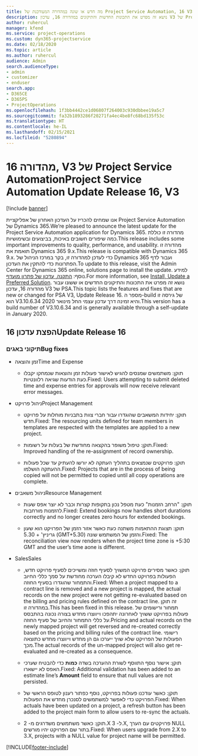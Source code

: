 ```yaml
---
title: מה חדש או שונה במהדורה המעודכנת של Project Service Automation, 16 V3
description: נושא זה מפרט את התכונות החדשות והתיקונים במהדורה 16, עדכון V3 של Project Service Automation.
author: ruhercul
manager: kfend
ms.service: project-operations
ms.custom: dyn365-projectservice
ms.date: 02/18/2020
ms.topic: article
ms.author: ruhercul
audience: Admin
search.audienceType:
- admin
- customizer
- enduser
search.app:
- D365CE
- D365PS
- ProjectOperations
ms.openlocfilehash: 1f3bb4442ce1d06807f264003c930dbbee19a5c7
ms.sourcegitcommit: fa32b1893286f20271fa4ec4be8fc68bd135f53c
ms.translationtype: HT
ms.contentlocale: he-IL
ms.lasthandoff: 02/15/2021
ms.locfileid: "5280894"
---
```

# <a name="project-service-automation-update-release-16-v3"></a><span data-ttu-id="2c61a-103">מהדורה 16, V3 של Project Service Automation</span><span class="sxs-lookup"><span data-stu-id="2c61a-103">Project Service Automation Update Release 16, V3</span></span>

[!include [banner](../includes/psa-now-project-operations.md)]

<span data-ttu-id="2c61a-104">אנו שמחים להכריז על העדכון האחרון של אפליקציית Project Service Automation של Dynamics 365.</span><span class="sxs-lookup"><span data-stu-id="2c61a-104">We’re pleased to announce the latest update for the Project Service Automation application for Dynamics 365.</span></span> <span data-ttu-id="2c61a-105">מהדורה זו כוללת כמה שיפורים חשובים באיכות, בביצועים ובשימושיות.</span><span class="sxs-lookup"><span data-stu-id="2c61a-105">This release includes some important improvements to quality, performance, and usability.</span></span>  <span data-ttu-id="2c61a-106">מהדורה זו תואמת את Dynamics 365 9.x.</span><span class="sxs-lookup"><span data-stu-id="2c61a-106">This release is compatible with Dynamics 365 9.x.</span></span> <span data-ttu-id="2c61a-107">כדי לעדכן למהדורה זו, בקר במרכז הניהול של Dynamics 365 ועבור לדף הפתרונות כדי להתקין את העדכון.</span><span class="sxs-lookup"><span data-stu-id="2c61a-107">To update to this release, visit the Admin Center for Dynamics 365 online, solutions page to install the update.</span></span> <span data-ttu-id="2c61a-108">למידע נוסף: [התקנה, עדכון של פתרון מועדף](https://docs.microsoft.com/dynamics365/project-service/upgrade-psa-home-page).</span><span class="sxs-lookup"><span data-stu-id="2c61a-108">For more information, see [Install, Update a Preferred Solution](https://docs.microsoft.com/dynamics365/project-service/upgrade-psa-home-page).</span></span>
<span data-ttu-id="2c61a-109">נושא זה מפרט את התכונות והתיקונים החדשים או ששונו עבור מהדורה 16, עדכון V3 של PSA.</span><span class="sxs-lookup"><span data-stu-id="2c61a-109">This topic lists the features and fixes that are new or changed for PSA V3, Update Release 16.</span></span> <span data-ttu-id="2c61a-110">מספר ה-build של גירסה זו הוא V3.10.6.34 והיא זמינה דרך עדכון עצמי החל מינואר 2020.</span><span class="sxs-lookup"><span data-stu-id="2c61a-110">This version has a build number of V3.10.6.34 and is generally available through a self-update in January 2020.</span></span>


## <a name="update-release-16"></a><span data-ttu-id="2c61a-111">הפצת עדכון 16</span><span class="sxs-lookup"><span data-stu-id="2c61a-111">Update Release 16</span></span>

### <a name="bug-fixes"></a><span data-ttu-id="2c61a-112">תיקוני באגים</span><span class="sxs-lookup"><span data-stu-id="2c61a-112">Bug fixes</span></span>

-   <span data-ttu-id="2c61a-113">זמן והוצאה</span><span class="sxs-lookup"><span data-stu-id="2c61a-113">Time and Expense</span></span>

    -   <span data-ttu-id="2c61a-114">תוקן: משתמשים שמנסים להגיש לאישור פעולות זמן והוצאות שנמחקו יקבלו כעת הודעות שגיאה רלוונטיות.</span><span class="sxs-lookup"><span data-stu-id="2c61a-114">Fixed: Users attempting to submit deleted time and expense entries for approvals will now receive relevant error messages.</span></span>

-   <span data-ttu-id="2c61a-115">ניהול פרויקט</span><span class="sxs-lookup"><span data-stu-id="2c61a-115">Project Management</span></span>

    -   <span data-ttu-id="2c61a-116">תוקן: יחידות המשאבים שהוגדרו עבור חברי צוות בתבניות מוחלות על פרויקט חדש.</span><span class="sxs-lookup"><span data-stu-id="2c61a-116">Fixed: The resourcing units defined for team members in templates are respected with the templates are applied to a new project.</span></span>

    -   <span data-ttu-id="2c61a-117">תוקן: טיפול משופר בהקצאה מחודשת של בעלות על רשומות.</span><span class="sxs-lookup"><span data-stu-id="2c61a-117">Fixed: Improved handling of the re-assignment of record ownership.</span></span>

    -   <span data-ttu-id="2c61a-118">תוקן: פרויקטים שנמצאים בתהליך העתקה לא יורשו להעתיק עד שכל פעולות ההעתקה הושלמו.</span><span class="sxs-lookup"><span data-stu-id="2c61a-118">Fixed: Projects that are in the process of being copied will not be permitted to copied until all copy operations are complete.</span></span>

-   <span data-ttu-id="2c61a-119">ניהול משאבים</span><span class="sxs-lookup"><span data-stu-id="2c61a-119">Resource Management</span></span>

    -   <span data-ttu-id="2c61a-120">תוקן: "הרחב הזמנות" כעת מטפל נכון בתקופות קצרות וכבר לא יוצר אפס שעות להזמנות מורחבות.</span><span class="sxs-lookup"><span data-stu-id="2c61a-120">Fixed: Extend bookings now handles short durations correctly and no longer creates zero hours for extended bookings.</span></span>

    -   <span data-ttu-id="2c61a-121">תוקן: תצוגת ההתאמות משתנה כעת כאשר אזור הזמן של הפרויקט הוא שעון גריניץ' + 5.30 (GMT+5.30) והזמן של המשתמש שונה.</span><span class="sxs-lookup"><span data-stu-id="2c61a-121">Fixed: The reconciliation view now renders when the project time zone is +5:30 GMT and the user’s time aone is different.</span></span>

-   <span data-ttu-id="2c61a-122">Sales</span><span class="sxs-lookup"><span data-stu-id="2c61a-122">Sales</span></span>

    -   <span data-ttu-id="2c61a-123">תוקן: כאשר מסירים פרויקט המשויך לסעיף חוזה ומשייכים לסעיף פרויקט חדש, הפעולות בפרויקט החדש לא קיבלו הערכה מחודשת על סמך כללי החיוב והתמחור שהוגדרו בסעיף החוזה.</span><span class="sxs-lookup"><span data-stu-id="2c61a-123">Fixed: When a project mapped to a contract line is removed and a new project is mapped, the actual records on the new project were not getting re-evaluated based on the billing and pricing rules defined on the contract line.</span></span> <span data-ttu-id="2c61a-124">זה תוקן במהדורה זו.</span><span class="sxs-lookup"><span data-stu-id="2c61a-124">This has been fixed in this release.</span></span> <span data-ttu-id="2c61a-125">תמחור ורישומים של פעולות בפרויקט ששויך לאחרונה יתהפכו וייווצרו מחדש בצורה נכונה בהתבסס על כללי התמחור והחיוב של סעיף החוזה.</span><span class="sxs-lookup"><span data-stu-id="2c61a-125">Pricing and actual records on the newly mapped project will get reversed and re-created correctly based on the pricing and billing rules of the contract line.</span></span> <span data-ttu-id="2c61a-126">רישומי הפעולות של הפרויקט שלא שויך ייערכו גם הן מחדש וייווצרו מחדש כתוצאה מכך.</span><span class="sxs-lookup"><span data-stu-id="2c61a-126">The actual records of the un-mapped project will also get re-evaluated and re-created as a consequence.</span></span>

    -   <span data-ttu-id="2c61a-127">תוקן: אישור נוסף התווסף לשורת ההערכה בשדה **כמות** כדי להבטיח שערכי האפס לא יישארו.</span><span class="sxs-lookup"><span data-stu-id="2c61a-127">Fixed: Additional validation has been added to an estimate line’s **Amount** field to ensure that null values are not persisted.</span></span>

    -   <span data-ttu-id="2c61a-128">תוקן: כאשר עודכנו פעולות בפרויקט, נוסף כפתור רענון לטופס הראשי של הפרויקט כדי לאפשר למשתמשים לסנכרן מחדש את הפעולות.</span><span class="sxs-lookup"><span data-stu-id="2c61a-128">Fixed: When actuals have been updated on a project, a refresh button has been added to the project main form to allow users to re-sync the actuals.</span></span>

    -   <span data-ttu-id="2c61a-129">תוקן: כאשר משתמשים משדרגים מ- 2.X ל- 3.X, פרויקטים עם הערך NULL בתור שם הפרויקט יהיו מורשים.</span><span class="sxs-lookup"><span data-stu-id="2c61a-129">Fixed: When users upgrade from 2.X to 3.X, projects with a NULL value for project name will be permitted.</span></span>



[!INCLUDE[footer-include](../includes/footer-banner.md)]